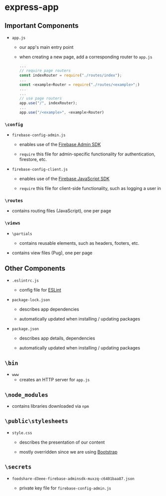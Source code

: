 # express-app

## Important Components

- `app.js`

  - our app's main entry point
  - when creating a new page, add a corresponding router to `app.js`

    ```javascript
    ...
    // require page routers
    const indexRouter = require("./routes/index");
    ...
    const <example>Router = require("./routes/<example>";)
    ...
    ...
    // use page routers
    app.use("/", indexRouter);
    ...
    app.use("/<example>", <example>Router)
    ```

### `\config`

- `firebase-config-admin.js`

  - enables use of the [Firebase Admin SDK](https://firebase.google.com/docs/reference/admin)

  - `require` this file for admin-specific functionality for authentication, firestore, etc.

- `firebase-config-client.js`

  - enables use of the [Firebase JavaScript SDK](https://firebase.google.com/docs/reference/js/)

  - `require` this file for client-side functionality, such as logging a user in

### `\routes`

- contains routing files (JavaScript), one per page

### `\views`

- `\partials`

  - contains reusable elements, such as headers, footers, etc.

- contains view files (Pug), one per page

## Other Components

- `.eslintrc.js`

  - config file for [ESLint](https://eslint.org/)

- `package-lock.json`

  - describes app dependencies

  - automatically updated when installing / updating packages

- `package.json`

  - describes app details, dependencies

  - automatically updated when installing / updating packages

## `\bin`

- `www`
  - creates an HTTP server for `app.js`

## `\node_modules`

- contains libraries downloaded via `npm`

## `\public\stylesheets`

- `style.css`

  - describes the presentation of our content

  - mostly overridden since we are using [Bootstrap](https://getbootstrap.com/)

## `\secrets`

- `foodshare-d3eee-firebase-adminsdk-muxzq-c6401baa87.json`

  - private key file for `firebase-config-admin.js`

